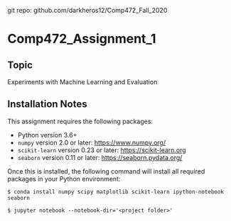 git repo: github.com/darkheros12/Comp472_Fall_2020

# Comp472_Assignment_1

## Topic
Experiments with Machine Learning and Evaluation

## Installation Notes
This assignment requires the following packages:

- Python version 3.6+
- `numpy` version 2.0 or later: https://www.numpy.org/
- `scikit-learn` version 0.23 or later: https://scikit-learn.org
- `seaborn` version 0.11 or later: https://seaborn.pydata.org/


Once this is installed, the following command will install all required packages in your Python environment:
```
$ conda install numpy scipy matplotlib scikit-learn ipython-notebook seaborn

$ jupyter notebook --notebook-dir='<project folder>'
```

